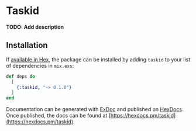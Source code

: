 # Taskid

**TODO: Add description**

## Installation

If [available in Hex](https://hex.pm/docs/publish), the package can be installed
by adding `taskid` to your list of dependencies in `mix.exs`:

```elixir
def deps do
  [
    {:taskid, "~> 0.1.0"}
  ]
end
```

Documentation can be generated with [ExDoc](https://github.com/elixir-lang/ex_doc)
and published on [HexDocs](https://hexdocs.pm). Once published, the docs can
be found at [https://hexdocs.pm/taskid](https://hexdocs.pm/taskid).

